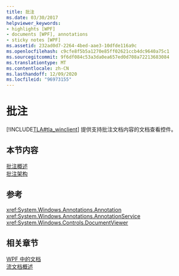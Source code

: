 ```yaml
---
title: 批注
ms.date: 03/30/2017
helpviewer_keywords:
- highlights [WPF]
- documents [WPF], annotations
- sticky notes [WPF]
ms.assetid: 232ad0d7-2264-4bed-aae3-10dfde116a9c
ms.openlocfilehash: c9cfe8f5b5a1270e85ff02621ccb4dc9640a75c1
ms.sourcegitcommit: 9f6df084c53a3da0ea657ed0d708a72213683084
ms.translationtype: MT
ms.contentlocale: zh-CN
ms.lasthandoff: 12/09/2020
ms.locfileid: "96973155"
---
```

# <a name="annotations"></a>批注
[!INCLUDE[TLA#tla_winclient](../../../includes/tlasharptla-winclient-md.md)] 提供支持批注文档内容的文档查看控件。  
  
## <a name="in-this-section"></a>本节内容  
 [批注概述](annotations-overview.md)  
  [批注架构](annotations-schema.md)  
  
## <a name="reference"></a>参考  
 <xref:System.Windows.Annotations.Annotation>  
  <xref:System.Windows.Annotations.AnnotationService>  
  <xref:System.Windows.Controls.DocumentViewer>  
  
## <a name="related-sections"></a>相关章节  
 [WPF 中的文档](documents-in-wpf.md)  
  [流文档概述](flow-document-overview.md)
